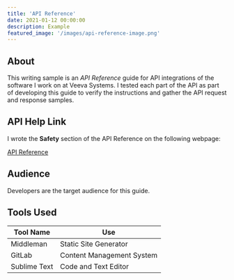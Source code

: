 ```yaml
---
title: 'API Reference'
date: 2021-01-12 00:00:00
description: Example 
featured_image: '/images/api-reference-image.png'
---
```


## About

This writing sample is an <em>API Reference</em> guide for API integrations of the software I work on at Veeva Systems. I tested each part of the API as part of developing this guide to verify the instructions and gather the API request and response samples. 

## API Help Link

I wrote the **Safety** section of the API Reference on the following webpage:

<a href="https://developer.veevavault.com/api/22.1/#safety" target="_blank" class="button button--large">API Reference</a>

## Audience

Developers are the target audience for this guide. 

## Tools Used 

<table>
	<thead>
		<tr>
			<th>Tool Name</th>
			<th>Use</th>
		</tr>
	</thead>
	<tbody>
		<tr>
			<td>Middleman</td>
			<td>Static Site Generator</td>
		</tr>
		<tr>
			<td>GitLab</td>
			<td>Content Management System</td>
		</tr>
		<tr>
			<td>Sublime Text</td>
			<td>Code and Text Editor</td>
		</tr>
	</tbody>
</table>